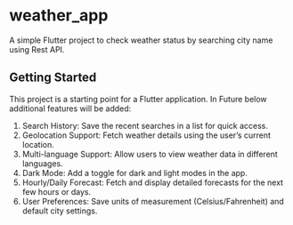 # weather_app

A simple Flutter project to check weather status by searching city name using Rest API.

## Getting Started

This project is a starting point for a Flutter application. In Future below additional features will be added:

1.  Search History: Save the recent searches in a list for quick access.
2.  Geolocation Support: Fetch weather details using the user’s current location.
3.  Multi-language Support: Allow users to view weather data in different languages.
4.  Dark Mode: Add a toggle for dark and light modes in the app.
5.  Hourly/Daily Forecast: Fetch and display detailed forecasts for the next few hours or days.
6.  User Preferences: Save units of measurement (Celsius/Fahrenheit) and default city settings.

